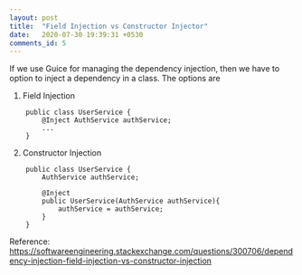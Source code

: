 ```yaml
---
layout: post
title:  "Field Injection vs Constructor Injector"
date:   2020-07-30 19:39:31 +0530
comments_id: 5
---
```


If we use Guice for managing the dependency injection, then we have to option to inject a dependency in a class. The options are

1.  Field Injection

```
    public class UserService {
        @Inject AuthService authService;
        ...
    }
```

2. Constructor Injection
```
    public class UserService {
        AuthService authService;
        
        @Inject
        public UserService(AuthService authService){
            authService = authService;
        }
    }
```

Reference:  https://softwareengineering.stackexchange.com/questions/300706/dependency-injection-field-injection-vs-constructor-injection